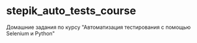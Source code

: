 # stepik_auto_tests_course
Домашние задания по курсу "Автоматизация тестирования с помощью Selenium и Python"
